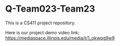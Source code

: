 # Q-Team023-Team23
This is a CS411 project repository.

Here is our project demo video link: https://mediaspace.illinois.edu/media/t/1_okwqg9w9
